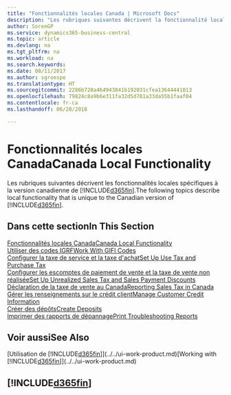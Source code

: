 ```yaml
---
title: "Fonctionnalités locales Canada | Microsoft Docs"
description: "Les rubriques suivantes décrivent la fonctionnalité locale dans la version canadienne de Business Central."
author: SorenGP
ms.service: dynamics365-business-central
ms.topic: article
ms.devlang: na
ms.tgt_pltfrm: na
ms.workload: na
ms.search.keywords: 
ms.date: 08/11/2017
ms.author: sgroespe
ms.translationtype: HT
ms.sourcegitcommit: 2286b728a464943841b192031cfea13644441013
ms.openlocfilehash: 79824c8a9b6e311fa32d5d781a33da55b1faaf04
ms.contentlocale: fr-ca
ms.lasthandoff: 06/28/2018

---
```

# <a name="canada-local-functionality"></a><span data-ttu-id="2ac83-103">Fonctionnalités locales Canada</span><span class="sxs-lookup"><span data-stu-id="2ac83-103">Canada Local Functionality</span></span>
<span data-ttu-id="2ac83-104">Les rubriques suivantes décrivent les fonctionnalités locales spécifiques à la version canadienne de [!INCLUDE[d365fin](../../includes/d365fin_md.md)].</span><span class="sxs-lookup"><span data-stu-id="2ac83-104">The following topics describe local functionality that is unique to the Canadian version of [!INCLUDE[d365fin](../../includes/d365fin_md.md)].</span></span>  

## <a name="in-this-section"></a><span data-ttu-id="2ac83-105">Dans cette section</span><span class="sxs-lookup"><span data-stu-id="2ac83-105">In This Section</span></span>
[<span data-ttu-id="2ac83-106">Fonctionnalités locales Canada</span><span class="sxs-lookup"><span data-stu-id="2ac83-106">Canada Local Functionality</span></span>](canada-local-functionality.md)  
[<span data-ttu-id="2ac83-107">Utiliser des codes IGRF</span><span class="sxs-lookup"><span data-stu-id="2ac83-107">Work With GIFI Codes</span></span>](work-gifi-codes.md)  
[<span data-ttu-id="2ac83-108">Configurer la taxe de service et la taxe d'achat</span><span class="sxs-lookup"><span data-stu-id="2ac83-108">Set Up Use Tax and Purchase Tax</span></span>](how-to-set-up-use-tax-and-purchase-tax.md)  
[<span data-ttu-id="2ac83-109">Configurer les escomptes de paiement de vente et la taxe de vente non réalisée</span><span class="sxs-lookup"><span data-stu-id="2ac83-109">Set Up Unrealized Sales Tax and Sales Payment Discounts</span></span>](how-to-set-up-unrealized-sales-tax-and-sales-payment-discounts.md)  
[<span data-ttu-id="2ac83-110">Déclaration de la taxe de vente au Canada</span><span class="sxs-lookup"><span data-stu-id="2ac83-110">Reporting Sales Tax in Canada</span></span>](ca-sales-tax.md)  
[<span data-ttu-id="2ac83-111">Gérer les renseignements sur le crédit client</span><span class="sxs-lookup"><span data-stu-id="2ac83-111">Manage Customer Credit Information</span></span>](how-to-manage-customer-credit-information.md)  
[<span data-ttu-id="2ac83-112">Créer des dépôts</span><span class="sxs-lookup"><span data-stu-id="2ac83-112">Create Deposits</span></span>](how-to-create-deposits.md)  
[<span data-ttu-id="2ac83-113">Imprimer des rapports de dépannage</span><span class="sxs-lookup"><span data-stu-id="2ac83-113">Print Troubleshooting Reports</span></span>](how-to-print-troubleshooting-reports.md)

## <a name="see-also"></a><span data-ttu-id="2ac83-114">Voir aussi</span><span class="sxs-lookup"><span data-stu-id="2ac83-114">See Also</span></span>
<span data-ttu-id="2ac83-115">[Utilisation de [!INCLUDE[d365fin](../../includes/d365fin_md.md)]](../../ui-work-product.md)</span><span class="sxs-lookup"><span data-stu-id="2ac83-115">[Working with [!INCLUDE[d365fin](../../includes/d365fin_md.md)]](../../ui-work-product.md)</span></span>   

## [!INCLUDE[d365fin](../../includes/free_trial_md.md)]  
 

